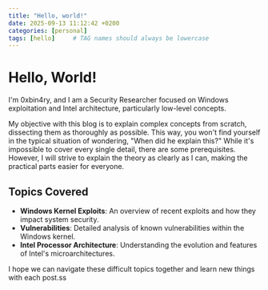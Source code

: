 ```yaml
---
title: "Hello, world!"
date: 2025-09-13 11:12:42 +0200
categories: [personal]
tags: [hello]     # TAG names should always be lowercase
---
```


# Hello, World!

I'm 0xbin4ry, and I am a Security Researcher focused on Windows exploitation and Intel architecture, particularly low-level concepts.

My objective with this blog is to explain complex concepts from scratch, dissecting them as thoroughly as possible. This way, you won't find yourself in the typical situation of wondering, "When did he explain this?" While it's impossible to cover every single detail, there are some prerequisites. However, I will strive to explain the theory as clearly as I can, making the practical parts easier for everyone.

## Topics Covered

- **Windows Kernel Exploits**: An overview of recent exploits and how they impact system security.
- **Vulnerabilities**: Detailed analysis of known vulnerabilities within the Windows kernel.
- **Intel Processor Architecture**: Understanding the evolution and features of Intel's microarchitectures.

I hope we can navigate these difficult topics together and learn new things with each post.ss